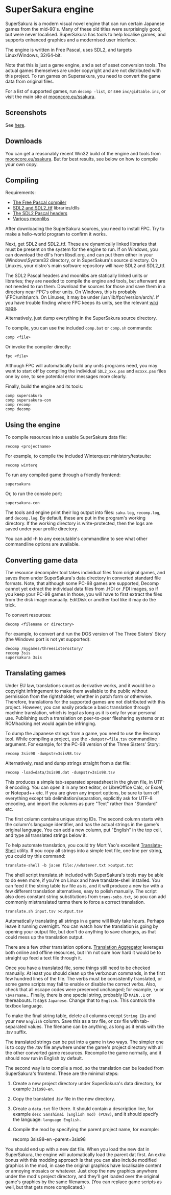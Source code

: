 SuperSakura engine
==================

SuperSakura is a modern visual novel engine that can run certain Japanese
games from the mid-90's. Many of these old titles were surprisingly good,
but were never localised. SuperSakura has tools to help localise games, and
supports enhanced graphics and a modernised user interface.

The engine is written in Free Pascal, uses SDL2, and targets Linux/Windows,
32/64-bit.

Note that this is just a game engine, and a set of asset conversion tools.
The actual games themselves are under copyright and are not distributed with
this project. To run games on Supersakura, you need to convert the game data
from original files.

For a list of supported games, run `decomp -list`, or see
`inc/gidtable.inc`, or visit the main site at
[mooncore.eu/ssakura](https://mooncore.eu/ssakura/).


Screenshots
-----------

See [here](https://mooncore.eu/ssakura/sscreens.php).


Downloads
---------

You can get a reasonably recent Win32 build of the engine and tools from
[mooncore.eu/ssakura](https://mooncore.eu/ssakura/). But for best results,
see below on how to compile your own copy.


Compiling
---------

Requirements:
- [The Free Pascal compiler](https://www.freepascal.org/)
- [SDL2 and SDL2_ttf](https://libsdl.org/) libraries/dlls
- [The SDL2 Pascal headers](https://github.com/ev1313/Pascal-SDL-2-Headers)
- [Various moonlibs](https://github.com/bunnylin/moonlibs)

After downloading the SuperSakura sources, you need to install FPC. Try to
make a hello-world program to confirm it works.

Next, get SDL2 and SDL2_ttf. These are dynamically linked libraries that
must be present on the system for the engine to run. If on Windows, you can
download the dll's from libsdl.org, and can put them either in your
\Windows\System32 directory, or in SuperSakura's source directory. On
Linuxes, your distro's main software repository will have SDL2 and SDL2_ttf.

The SDL2 Pascal headers and moonlibs are statically linked units or
libraries; they are needed to compile the engine and tools, but afterward
are not needed to run them. Download the sources for those and save them in
a directory near FPC's other units. On Windows, this is probably
\FPC\units\arch\. On Linuxes, it may be under /usr/lib/fpc/version/arch/.
If you have trouble finding where FPC keeps its units, see the relevant
[wiki page](http://wiki.freepascal.org/Unit_not_found_-_How_to_find_units).

Alternatively, just dump everything in the SuperSakura source directory.

To compile, you can use the included `comp.bat` or `comp.sh` commands:

    comp <file>

Or invoke the compiler directly:

    fpc <file>

Although FPC will automatically build any units programs need, you may want
to start off by compiling the individual `SDL2_xxx.pas` and `mcxxx.pas`
files one by one, to see potential error messages more clearly.

Finally, build the engine and its tools:

    comp supersakura
    comp supersakura-con
    comp recomp
    comp decomp


Using the engine
----------------

To compile resources into a usable SuperSakura data file:

    recomp <projectname>

For example, to compile the included Winterquest ministory/testsuite:

    recomp winterq

To run any compiled game through a friendly frontend:

    supersakura

Or, to run the console port:

    supersakura-con

The tools and engine print their log output into files: `saku.log`,
`recomp.log`, and `decomp.log`. By default, these are put in the program's
working directory. If the working directory is write-protected, then the
logs are saved under your profile directory.

You can add -h to any executable's commandline to see what other commandline
options are available.


Converting game data
--------------------

The resource decompiler tool takes individual files from original games, and
saves them under SuperSakura's data directory in converted standard file
formats. Note, that although some PC-98 games are supported, Decomp cannot
yet extract the individual data files from .HDI or .FDI images, so if you
keep your PC-98 games in those, you will have to first extract the files
from the disk image manually. EditDisk or another tool like it may do the
trick.

To convert resources:

    decomp <filename or directory>

For example, to convert and run the DOS version of The Three Sisters' Story
(the Windows port is not yet supported):

    decomp /mygames/threesistersstory/
    recomp 3sis
    supersakura 3sis


Translating games
-----------------

Under EU law, translations count as derivative works, and it would be
a copyright infringement to make them available to the public without
permission from the rightsholder, whether in patch form or otherwise.
Therefore, translations for the supported games are not distributed with
this project. However, you can easily produce a basic translation through
machine translation, which is legal as long as it is only for your personal
use. Publishing such a translation on peer-to-peer filesharing systems or at
ROMhacking.net would again be infringing.

To dump the Japanese strings from a game, you need to use the Recomp tool.
While compiling a project, use the `-dumpstr=file.tsv` commandline argument.
For example, for the PC-98 version of the Three Sisters' Story:

	recomp 3sis98 -dumpstr=3sis98.tsv

Alternatively, read and dump strings straight from a dat file:

	recomp -load=data/3sis98.dat -dumpstr=3sis98.tsv

This produces a simple tab-separated spreadsheet in the given file, in UTF-8
encoding. You can open it in any text editor, or LibreOffice Calc, or Excel,
or Notepad++ etc. If you are given any import options, be sure to turn off
everything except tab delimitation/separation, explicitly ask for UTF-8
encoding, and import the columns as pure "Text" rather than "Standard" etc.

The first column contains unique string IDs. The second column starts with
the column's language identifier, and has the actual strings in the game's
original language. You can add a new column, put "English" in the top cell,
and type all translated strings below it.

To help automate translation, you could try Mort Yao's excellent
[Translate-Shell](https://www.soimort.org/translate-shell/)
utility. If you copy all strings into a simple text file, one line per
string, you could try this command:

	translate-shell -b ja:en file://whatever.txt >output.txt

The shell script translate.sh included with SuperSakura's tools may be able
to do even more, if you're on Linux and have translate-shell installed. You
can feed it the string table tsv file as is, and it will produce a new tsv
with a few different translation alternatives, easy to polish manually. The
script also does constant string substitutions from `trans-subs.txt`, so you
can add commonly mistranslated terms there to force a correct translation.

	translate.sh input.tsv >output.tsv

Automatically translating all strings in a game will likely take hours.
Perhaps leave it running overnight. You can watch how the translation is
going by opening your output file, but don't do anything to save changes, as
that could mess up the translation output.

There are a few other translation options.
[Translation Aggregator](http://www.hongfire.com/forum/showthread.php/94395-Translation-Aggregator-v0-4-9?p=3648894#post3648894)
leverages both online and offline resources, but I'm not sure how hard it
would be to straight up feed a text file through it.

Once you have a translated file, some things still need to be checked
manually. At least you should clean up the verb:noun commands, in the first
few hundred lines of the file. The verbs must be consistently translated, or
some game scripts may fail to enable or disable the correct verbs. Also,
check that all escape codes were preserved unchanged; for example, `\n` or
`\$varname;`. Finally, there is one special string, probably ID `MAIN..1` or
thereabouts. It says `Japanese`. Change that to `English`. This controls the
textbox language.

To make the final string table, delete all columns except `String IDs` and
your new `English` column. Save this as a tsv file, or csv file with
tab-separated values. The filename can be anything, as long as it ends with
the .tsv suffix.

The translated strings can be put into a game in two ways. The simpler one
is to copy the .tsv file anywhere under the game's project directory with
all the other converted game resources. Recompile the game normally, and it
should now run in English by default.

The second way is to compile a mod, so the translation can be loaded from
SuperSakura's frontend. These are the minimal steps:

1. Create a new project directory under SuperSakura's data directory, for
example `3sis98-en`.

2. Copy the translated .tsv file in the new directory.

3. Create a `data.txt` file there. It should contain a description line, for
example `desc Sanshimai (English mod) (PC98)`, and it should specify the
language: `language English`.

4. Compile the mod by specifying the parent project name, for example:


	recomp 3sis98-en -parent=3sis98

You should end up with a new dat file. When you load the new dat in
SuperSakura, the engine will automatically load the parent dat first. An
extra bonus with this modding approach is that you can also include modified
graphics in the mod, in case the original graphics have localisable content
or annoying mosaics or whatever. Just drop the new graphics anywhere under
the mod's project directory, and they'll get loaded over the original game's
graphics by the same filenames. (You can replace game scripts as well, but
that gets more complicated.)
